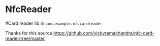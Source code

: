 # NfcReader

#Card reader lib in `com.example.nfccardreader`

Thanks for this source https://github.com/vickyramachandra/nfc-card-reader/tree/master
